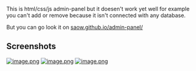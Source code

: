 This is html/css/js admin-panel but it doesen't work yet well for example you can't add or remove because it isn't connected with any database.

But you can go look it on [saow.github.io/admin-panel/](https://saow.github.io/admin-panel/)

## Screenshots
[![image.png](https://i.postimg.cc/CL19Mtrv/image.png)](https://postimg.cc/NL3dpNcT)
[![image.png](https://i.postimg.cc/x1j8d0Dw/image.png)](https://postimg.cc/BXy4Yfvp)
[![image.png](https://i.postimg.cc/zXGYb3vF/image.png)](https://postimg.cc/V5pV2fjJ)
